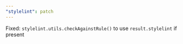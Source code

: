```yaml
---
"stylelint": patch
---
```


Fixed: `stylelint.utils.checkAgainstRule()` to use `result.stylelint` if present

